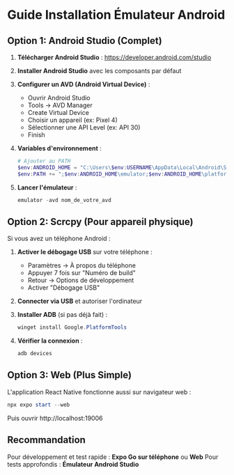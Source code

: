 # Guide Installation Émulateur Android

## Option 1: Android Studio (Complet)

1. **Télécharger Android Studio** : https://developer.android.com/studio
2. **Installer Android Studio** avec les composants par défaut
3. **Configurer un AVD (Android Virtual Device)** :
   - Ouvrir Android Studio
   - Tools → AVD Manager
   - Create Virtual Device
   - Choisir un appareil (ex: Pixel 4)
   - Sélectionner une API Level (ex: API 30)
   - Finish

4. **Variables d'environnement** :
   ```powershell
   # Ajouter au PATH
   $env:ANDROID_HOME = "C:\Users\$env:USERNAME\AppData\Local\Android\Sdk"
   $env:PATH += ";$env:ANDROID_HOME\emulator;$env:ANDROID_HOME\platform-tools"
   ```

5. **Lancer l'émulateur** :
   ```powershell
   emulator -avd nom_de_votre_avd
   ```

## Option 2: Scrcpy (Pour appareil physique)

Si vous avez un téléphone Android :

1. **Activer le débogage USB** sur votre téléphone :
   - Paramètres → À propos du téléphone
   - Appuyer 7 fois sur "Numéro de build"
   - Retour → Options de développement
   - Activer "Débogage USB"

2. **Connecter via USB** et autoriser l'ordinateur

3. **Installer ADB** (si pas déjà fait) :
   ```powershell
   winget install Google.PlatformTools
   ```

4. **Vérifier la connexion** :
   ```powershell
   adb devices
   ```

## Option 3: Web (Plus Simple)

L'application React Native fonctionne aussi sur navigateur web :

```powershell
npx expo start --web
```

Puis ouvrir http://localhost:19006

## Recommandation

Pour développement et test rapide : **Expo Go sur téléphone** ou **Web**
Pour tests approfondis : **Émulateur Android Studio**

